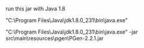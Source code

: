 run this jar with Java 1.8

"C:\Program Files\Java\jdk1.8.0_231\bin\java.exe"

"C:\Program Files\Java\jdk1.8.0_231\bin\java.exe" -jar src\main\resources\pgen\PGen-2.2.1.jar
